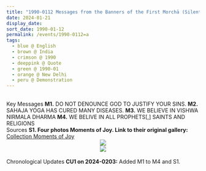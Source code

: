 ```yaml
---
title: "1990-0112 Messages from the Banners of the First Morchā (Silent Demonstration), in front of Secretariat Building, Mumbai, Maharashtra, India"
date: 2024-01-21
display_date: 
sort_date: 1990-01-12
permalink: /events/1990-0112=a
tags:
  - blue @ English
  - brown @ India
  - crimson @ 1990
  - deeppink @ Quote
  - green @ 1990-01
  - orange @ New Delhi
  - peru @ Demonstration
---
```


<br>

<wave-list>
  <list-title color="DarkSeaGreen" width="65">Key Messages</list-title>
  <list-item color="BlanchedAlmond"  width="200"><b>M1.</b> DO NOT DENOUNCE GOD TO JUSTIFY YOUR SINS.</list-item>
  <list-item color="Lavender"  width="200"><b>M2.</b> SAHAJA YOGA HAS CURED MANY DISEASES.</list-item>
  <list-item color="BlanchedAlmond"  width="200"><b>M3.</b> WE BELIEVE IN VISHWA NIRMALA DHARMA</list-item>
  <list-item color="Lavender"  width="200"><b>M4.</b> WE BELIVE IN ALL PROPHETS[,] SAINTS AND RELIGIONS</list-item>
</wave-list>

<br>

<wave-list>
  <list-title color="DarkSeaGreen" width="40">Sources</list-title>
  <list-item color="BlanchedAlmond"  width="280"><b>S1. Four photos Moments of Joy. Link to their original gallery:</b> <a href="https://eternalmoments.smugmug.com/Collections/Colin-Heinsen-Collection/Moments-of-Joy">Collection Moments of Joy</a></list-item>
</wave-list>

<div style="text-align: center"><img src="/images/1990-0112_First_Morcha_(Silent_Demonstration),_in_front_of_Secretariat_Building,_Mumbai,_Maharashtra,_India_02_(Photo_credit_Colin_Heinsen).jpg" /></div>

<div style="text-align: center"><img src="/images/1990-0112_First_Morcha_(Silent_Demonstration),_in_front_of_Secretariat_Building,_Mumbai,_Maharashtra,_India_03_(Photo_credit_Colin_Heinsen).jpg" /></div>

<br>

<wave-list>
  <list-title color="DarkSeaGreen" width="110">Chronological Updates</list-title>
  <list-item color="BlanchedAlmond"  width="110"><b>CU1 on 2024-0203:</b> Added M1 to M4 and S1</b></font></a>.</list-item>
</wave-list>